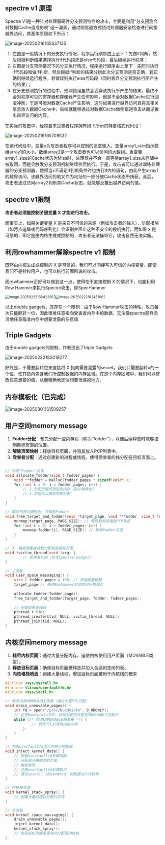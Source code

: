 ## spectre v1 原理

Spectre V1是一种针对处理器硬件分支预测特性的攻击，主要是利用“分支预测会对数据Cache造成影响”这一漏洞，通过侧信道方式绕过处理器安全检查进行间接越界访问，其基本原理如下所示：

![image-20250216165637135](C:\Users\MIE\AppData\Roaming\Typora\typora-user-images\image-20250216165637135.png)

1. 左图是一般情况下的分支执行情况，程序运行顺序由上至下：先做if判断，然后根据判断结果选择执行if代码段还是else代码段，最后继续运行程序；
2. 右图是分支预测情况下的分支执行情况，程序运行顺序由上至下：先同时执行if代码段和做if判断，然后根据if判断的结果分辨此次分支预测是否正确，若正确则继续运行程序，若错误则执行else代码段（同时丢弃分支预测执行所产生的结果）；
3. 在分支预测执行的过程中，预测错误虽然会丢弃该执行所产生的结果，最终不会对程序可见的寄存器和存储器产生任何影响，但是不会对数据Cache进行回滚冲刷，于是可能对数据Cache产生影响，这时如果进行越界访问且将其相关信息放入数据Cache中，后续就能够通过对数据Cache做侧信道攻击从而逆推出越界访问的内容。

在实际的攻击中，经常要求受害者程序拥有如下所示的特定格式代码段：

![image-20250216165709527](C:\Users\MIE\AppData\Roaming\Typora\typora-user-images\image-20250216165709527.png)

在该代码段中，变量x为攻击者程序可以控制的恶意输入，变量array1_size指示数组array1的大小，数组array2是一个攻击者也可以访问的大数组。当变量array1_size的Cache状态为Miss时，处理器并不会一直等待array1_size从存储中被取回，而是会触发分支预测机制继续往后执行。于是，攻击者可以通过训练处理器的分支预测器，使得当x不满足if判断条件时也执行if内的语句，由此产生array1的越界访问，该越界访问的值又作为地址的一部分被Cache状态所捕获。此后，攻击者通过访问array2判断其Cache状态，就能够反推出越界访问的值。

## spectre v1限制

**攻击者必须能控制关键变量 X 才能进行攻击。**

而事实上，如果关键变量 X 是来自不可信的来源（例如攻击者的输入），防御措施（如污点追踪或代码序列化）会识别并阻止这种不安全的投机执行。而如果 x 是可信的，即它是由内核生成或控制的，攻击者无法操纵它，攻击自然无法实施。



## 利用rowhammer解除spectre v1 限制

既然由内核生成或控制的 X 是可信的，我们可以间接写入可信的内核变量，即使我们不是特权用户，也可以执行前面所说的攻击。

而rowhammer正好可以做到这一点，使得在不直接控制 X 的情况下，也能利用Row Hammer来执行Spectre攻击，即SpecHammer

<img src="C:\Users\MIE\AppData\Roaming\Typora\typora-user-images\image-20250222182422963.png" alt="image-20250222182422963" style="zoom: 80%;" /><img src="C:\Users\MIE\AppData\Roaming\Typora\typora-user-images\image-20250222182451062.png" alt="image-20250222182451062" style="zoom: 80%;" />

以上double gadgets，其存在一个限制：由于Row Hammer攻击的特性，攻击每次只能翻转一位，因此很难任意指向受害者内存中的数据。无法像spectre那样灵活地任意瞄准内存中想要泄露的任意值



## Triple Gadgets

由于double gadgets的限制，作者提出了triple Gadgets

![image-20250222183019277](C:\Users\MIE\AppData\Roaming\Typora\typora-user-images\image-20250222183019277.png)

好处是，不需要翻转位来直接将 X 指向需要泄露的secret。我们只需要翻转x的一个位，使其指向包含我们所控制数据的内存区域。在这个内存区域中，我们可以修改任意想要的值，从而精确地定位想要泄漏的地方。

## 内存模板化（已完成）

![image-20250301161509257](C:\Users\MIE\AppData\Roaming\Typora\typora-user-images\image-20250301161509257.png)



## 用户空间memory message

1. **Fodder分配**：预先分配一些内存页（称为“fodder”），以便后续释放时能够控制目标页面的位置。
2. **解除页面映射**：释放目标页面，并将其放入PCP列表中。
3. **受害者分配**：通过创建新的进程或线程，使得受害者的栈分配在目标页面上。

```c

// 分配"Fodder"页面
void allocate_fodder(size_t fodder_pages) {
    void **fodder = malloc(fodder_pages * sizeof(void*));
    for (int i = 0; i < fodder_pages; i++) {
        // 1.分配页面并锁定到内存（防止被换出）
		// 2.初始化以触发物理分配
    }
}

// 解除目标页面映射，并释放Fodder
void free_target_and_fodder(void *target_page, void **fodder, size_t fodder_pages) {
    munmap(target_page, PAGE_SIZE); // 释放目标页面到PCP列表
    for (int i = 0; i < fodder_pages; i++) {
        munmap(fodder[i], PAGE_SIZE); // 释放Fodder页面
    }
}

// 3. 触发受害者线程分配栈到目标页面
void *victim_thread(void *arg) {
        // 受害者代码（包含Spectre Gadget）
}

// 主流程
void user_space_massaging() {
    size_t fodder_pages = 100; // 根据配置调整
    target_page // 通过Rowhammer定位的目标物理页
    
    allocate_fodder(fodder_pages);
    free_target_and_fodder(target_page, fodder, fodder_pages);
    
    // 创建受害者线程
    pthread_t tid;
    pthread_create(&tid, NULL, victim_thread, NULL);
    pthread_join(tid, NULL);
}

```

## 内核空间memory message

1. **耗尽内核页面**：通过大量分配内存，迫使内核使用用户页面（MOVABLE类型）。
2. **释放目标页面**：确保目标页面被释放并加入合适的空闲列表。
3. **内核堆栈喷洒**：创建大量线程，增加目标页面被用于内核栈的概率

```c
#include <sys/syscall.h>
#include <linux/userfaultfd.h>
#include <sys/ioctl.h>

// 耗尽内核UNMOVABLE页面（通过大量PTE分配）
void drain_unmovable_pages() {
    int fd = open("/proc/buddyinfo", O_RDONLY);
    // 监控buddyinfo文件，持续分配内存直至UNMOVABLE页耗尽
    while (/* 检测UNMOVABLE剩余量 */) {
            // 填充PTE以消耗内核内存
        }
    }
}

// 利用userfaultfd注入内核可控数据
void inject_kernel_data() {
    // 配置userfaultfd处理函数
    // 分配部分未提交的页面
    // 触发缺页
    // 注册userfaultfd处理缺页
    // 通过syscall（如sendmsg）将数据注入内核栈
}

// 内核栈喷洒
void kernel_stack_spray() {
    // 创建大量线程以分配内核栈
}

// 主流程
void kernel_space_massaging() {
    drain_unmovable_pages();
    inject_kernel_data();
    kernel_stack_spray();
    // 检测目标页面是否成功分配至内核栈
}
```

